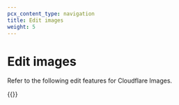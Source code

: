 ```yaml
---
pcx_content_type: navigation
title: Edit images
weight: 5
---
```


# Edit images

Refer to the following edit features for Cloudflare Images.

{{<directory-listing>}}